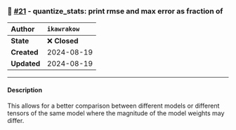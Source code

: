 ### 🔀 [#21](https://github.com/ikawrakow/ik_llama.cpp/pull/21) - quantize_stats: print rmse and max error as fraction of <x>

| **Author** | `ikawrakow` |
| :--- | :--- |
| **State** | ❌ **Closed** |
| **Created** | 2024-08-19 |
| **Updated** | 2024-08-19 |

---

#### Description

This allows for a better comparison between different models or different tensors of the same model where the magnitude of the model weights may differ.